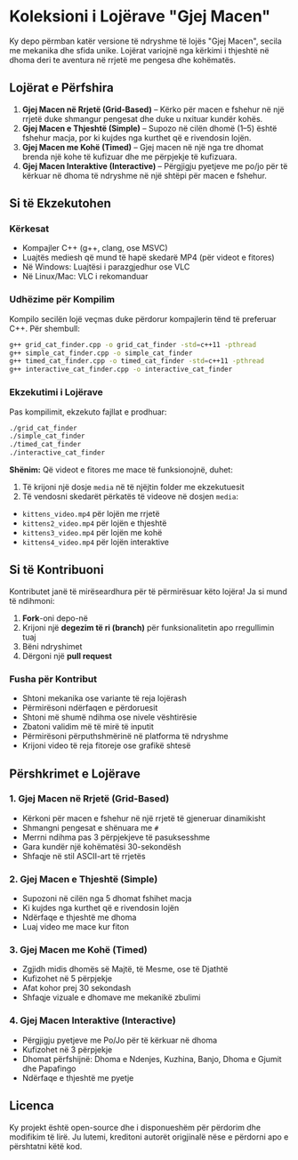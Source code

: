 # Koleksioni i Lojërave "Gjej Macen"

Ky depo përmban katër versione të ndryshme të lojës "Gjej Macen", secila me mekanika dhe sfida unike. Lojërat variojnë nga kërkimi i thjeshtë në dhoma deri te aventura në rrjetë me pengesa dhe kohëmatës.

## Lojërat e Përfshira

1. **Gjej Macen në Rrjetë (Grid-Based)** – Kërko për macen e fshehur në një rrjetë duke shmangur pengesat dhe duke u nxituar kundër kohës.
2. **Gjej Macen e Thjeshtë (Simple)** – Supozo në cilën dhomë (1–5) është fshehur macja, por ki kujdes nga kurthet që e rivendosin lojën.
3. **Gjej Macen me Kohë (Timed)** – Gjej macen në një nga tre dhomat brenda një kohe të kufizuar dhe me përpjekje të kufizuara.
4. **Gjej Macen Interaktive (Interactive)** – Përgjigju pyetjeve me po/jo për të kërkuar në dhoma të ndryshme në një shtëpi për macen e fshehur.

## Si të Ekzekutohen

### Kërkesat

- Kompajler C++ (g++, clang, ose MSVC)
- Luajtës mediesh që mund të hapë skedarë MP4 (për videot e fitores)
- Në Windows: Luajtësi i parazgjedhur ose VLC
- Në Linux/Mac: VLC i rekomanduar

### Udhëzime për Kompilim

Kompilo secilën lojë veçmas duke përdorur kompajlerin tënd të preferuar C++. Për shembull:

```bash
g++ grid_cat_finder.cpp -o grid_cat_finder -std=c++11 -pthread
g++ simple_cat_finder.cpp -o simple_cat_finder
g++ timed_cat_finder.cpp -o timed_cat_finder -std=c++11 -pthread
g++ interactive_cat_finder.cpp -o interactive_cat_finder
```

### Ekzekutimi i Lojërave

Pas kompilimit, ekzekuto fajllat e prodhuar:

```bash
./grid_cat_finder
./simple_cat_finder
./timed_cat_finder
./interactive_cat_finder
```

**Shënim:** Që videot e fitores me mace të funksionojnë, duhet:

1. Të krijoni një dosje `media` në të njëjtin folder me ekzekutuesit
2. Të vendosni skedarët përkatës të videove në dosjen `media`:
- `kittens_video.mp4` për lojën me rrjetë
- `kittens2_video.mp4` për lojën e thjeshtë
- `kittens3_video.mp4` për lojën me kohë
- `kittens4_video.mp4` për lojën interaktive

## Si të Kontribuoni

Kontributet janë të mirëseardhura për të përmirësuar këto lojëra! Ja si mund të ndihmoni:

1. **Fork**-oni depo-në
2. Krijoni një **degezim të ri (branch)** për funksionalitetin apo rregullimin tuaj
3. Bëni ndryshimet
4. Dërgoni një **pull request**

### Fusha për Kontribut

- Shtoni mekanika ose variante të reja lojërash
- Përmirësoni ndërfaqen e përdoruesit
- Shtoni më shumë ndihma ose nivele vështirësie
- Zbatoni validim më të mirë të inputit
- Përmirësoni përputhshmërinë në platforma të ndryshme
- Krijoni video të reja fitoreje ose grafikë shtesë

## Përshkrimet e Lojërave

### 1. Gjej Macen në Rrjetë (Grid-Based)

- Kërkoni për macen e fshehur në një rrjetë të gjeneruar dinamikisht
- Shmangni pengesat e shënuara me `#`
- Merrni ndihma pas 3 përpjekjeve të pasuksesshme
- Gara kundër një kohëmatësi 30-sekondësh
- Shfaqje në stil ASCII-art të rrjetës

### 2. Gjej Macen e Thjeshtë (Simple)

- Supozoni në cilën nga 5 dhomat fshihet macja
- Ki kujdes nga kurthet që e rivendosin lojën
- Ndërfaqe e thjeshtë me dhoma
- Luaj video me mace kur fiton

### 3. Gjej Macen me Kohë (Timed)

- Zgjidh midis dhomës së Majtë, të Mesme, ose të Djathtë
- Kufizohet në 5 përpjekje
- Afat kohor prej 30 sekondash
- Shfaqje vizuale e dhomave me mekanikë zbulimi

### 4. Gjej Macen Interaktive (Interactive)

- Përgjigju pyetjeve me Po/Jo për të kërkuar në dhoma
- Kufizohet në 3 përpjekje
- Dhomat përfshijnë: Dhoma e Ndenjes, Kuzhina, Banjo, Dhoma e Gjumit dhe Papafingo
- Ndërfaqe e thjeshtë me pyetje

## Licenca

Ky projekt është open-source dhe i disponueshëm për përdorim dhe modifikim të lirë.
Ju lutemi, kreditoni autorët origjinalë nëse e përdorni apo e përshtatni këtë kod.

